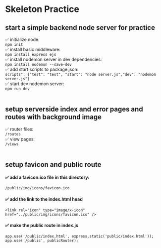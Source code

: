 # Skeleton Practice

## start a simple backend node server for practice
✅ initialize node:<br/>
```npm init```<br/>
✅ install basic middleware:<br/>
```npm install express ejs```<br/>
✅ install nodemon server in dev dependencies:<br/>
```npm install nodemon --save-dev```<br/>
✅ add start scripts to package.json:<br/>
```scripts": {"test": "test", "start": "node server.js","dev": "nodemon server.js"}```<br/>
✅ start dev nodemon server:<br/>
```npm run dev```<br/>
<br/>
## setup serverside index and error pages and routes with background image
✅ router files:<br/>
  ```/routes```<br/>
✅ view pages:<br/>
  ```/views```<br/>
<br/>
## setup favicon and public route
  #### ✅ add a favicon.ico file in this directory:<br/>
  ```/public/img/icons/favicon.ico```<br/>  
  #### ✅ add the link to the index.html head<br/>
  ```<link rel="icon" type="image/x-icon" href="../public/img/icons/favicon.ico" />```<br/>
  #### ✅ make the public route in index.js<br/>
  ```app.use('/public/index.html', express.static('public/index.html')); app.use('/public', publicRouter);```<br/>
  
